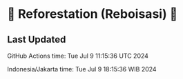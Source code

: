 
# 🌳 Reforestation (Reboisasi) 🌲

## Last Updated

GitHub Actions time: Tue Jul  9 11:15:36 UTC 2024

Indonesia/Jakarta time: Tue Jul  9 18:15:36 WIB 2024
